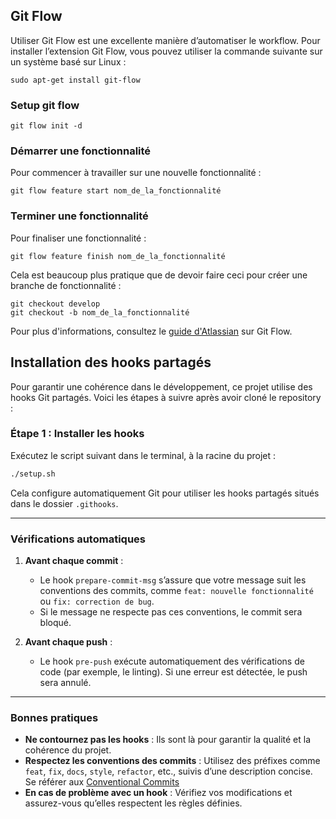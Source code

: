 ## Git Flow

Utiliser Git Flow est une excellente manière d’automatiser le workflow. Pour installer l’extension Git Flow, vous pouvez utiliser la commande suivante sur un système basé sur Linux :

```
sudo apt-get install git-flow
```

### Setup git flow

```
git flow init -d
```

### Démarrer une fonctionnalité
Pour commencer à travailler sur une nouvelle fonctionnalité :
```
git flow feature start nom_de_la_fonctionnalité
```

### Terminer une fonctionnalité
Pour finaliser une fonctionnalité :
```
git flow feature finish nom_de_la_fonctionnalité
```

Cela est beaucoup plus pratique que de devoir faire ceci pour créer une branche de fonctionnalité :
```
git checkout develop
git checkout -b nom_de_la_fonctionnalité
```

Pour plus d'informations, consultez le [guide d'Atlassian](https://www.atlassian.com/git/tutorials/comparing-workflows/gitflow-workflow) sur Git Flow.

## Installation des hooks partagés

Pour garantir une cohérence dans le développement, ce projet utilise des hooks
Git partagés. Voici les étapes à suivre après avoir cloné le repository :

### **Étape 1 : Installer les hooks**

Exécutez le script suivant dans le terminal, à la racine du projet :

```bash
./setup.sh
```

Cela configure automatiquement Git pour utiliser les hooks partagés situés dans
le dossier `.githooks`.

---

### **Vérifications automatiques**

1. **Avant chaque commit** :

    - Le hook `prepare-commit-msg` s’assure que votre message suit les
      conventions des commits, comme `feat: nouvelle fonctionnalité` ou
      `fix: correction de bug`.
    - Si le message ne respecte pas ces conventions, le commit sera bloqué.

2. **Avant chaque push** :
    - Le hook `pre-push` exécute automatiquement des vérifications de code (par
      exemple, le linting). Si une erreur est détectée, le push sera annulé.

---

### **Bonnes pratiques**

-   **Ne contournez pas les hooks** : Ils sont là pour garantir la qualité et la
    cohérence du projet.
-   **Respectez les conventions des commits** : Utilisez des préfixes comme
    `feat`, `fix`, `docs`, `style`, `refactor`, etc., suivis d’une description
    concise. Se référer aux
    [Conventional Commits](https://www.conventionalcommits.org/en/v1.0.0/)
-   **En cas de problème avec un hook** : Vérifiez vos modifications et
    assurez-vous qu’elles respectent les règles définies.
